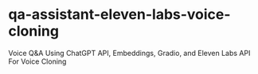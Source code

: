 # qa-assistant-eleven-labs-voice-cloning
Voice Q&amp;A Using ChatGPT API, Embeddings, Gradio, and Eleven Labs API For Voice Cloning

